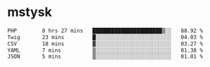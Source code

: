 # mstysk

<!--START_SECTION:waka-->

```txt
PHP        8 hrs 27 mins   ██████████████████████▒░░   88.92 %
Twig       23 mins         █░░░░░░░░░░░░░░░░░░░░░░░░   04.03 %
CSV        18 mins         ▓░░░░░░░░░░░░░░░░░░░░░░░░   03.27 %
YAML       7 mins          ▒░░░░░░░░░░░░░░░░░░░░░░░░   01.38 %
JSON       5 mins          ▒░░░░░░░░░░░░░░░░░░░░░░░░   01.01 %
```

<!--END_SECTION:waka-->

